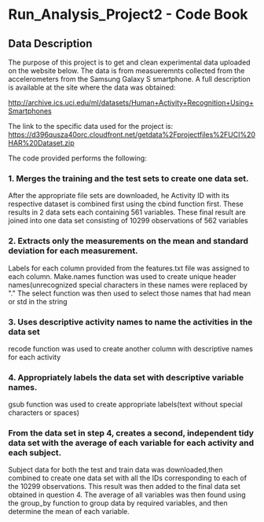 # Run_Analysis_Project2 - Code Book

## Data Description

The purpose of this project is to get and clean experimental data uploaded on the website below. The data is from measueremnts collected from the accelerometers from the Samsung Galaxy S smartphone. A full description is available at the site where the data was obtained:

http://archive.ics.uci.edu/ml/datasets/Human+Activity+Recognition+Using+Smartphones

The link to the specific data used for the project is:
https://d396qusza40orc.cloudfront.net/getdata%2Fprojectfiles%2FUCI%20HAR%20Dataset.zip

The code provided performs the following:
### 1. Merges the training and the test sets to create one data set.
After the appropriate file sets are downloaded, he Activity ID with its respective dataset is combined first using the cbind function first. These results in 2 data sets each containing 561 variables. These final result are joined into one data set consisting of 10299 observations of 562 variables  

### 2. Extracts only the measurements on the mean and standard deviation for each measurement.
Labels for each column provided from the features.txt file was assigned to each column. Make.names function was used to create unique header names(unrecognized special characters in these names were replaced by "."
The select function was then used to select those names that had mean or std in the string

### 3. Uses descriptive activity names to name the activities in the data set
recode function was used to create another column with descriptive names for each activity

### 4. Appropriately labels the data set with descriptive variable names.
gsub function was used to create appropriate labels(text without special characters or spaces)

### From the data set in step 4, creates a second, independent tidy data set with the average of each variable for each activity and each subject.
Subject data for both the test and train data was downloaded,then combined to create one data set with all the IDs corresponding to each of the 10299 observations. This result was then added to the final data set obtained in question 4. The average of all variables was then found using the group_by function to group data by required variables, and then determine the mean of each variable.




